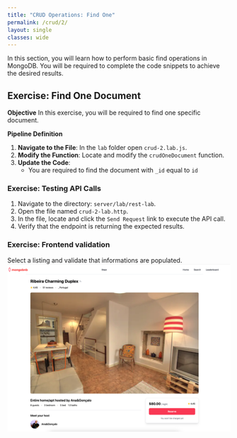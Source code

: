 ```yaml
---
title: "CRUD Operations: Find One"
permalink: /crud/2/
layout: single
classes: wide
---
```


In this section, you will learn how to perform basic find operations in MongoDB. You will be required to complete the code snippets to achieve the desired results.

## Exercise: Find One Document

**Objective** 
In this exercise, you will be required to find one specific document.

**Pipeline Definition**  

1. **Navigate to the File**: In the `lab` folder open `crud-2.lab.js`.
2. **Modify the Function**: Locate and modify the `crudOneDocument` function.
3. **Update the Code**:
    - You are required to find the document with `_id` equal to `id`

### Exercise: Testing API Calls

1. Navigate to the directory: `server/lab/rest-lab`.
2. Open the file named `crud-2-lab.http`.
3. In the file, locate and click the `Send Request` link to execute the API call.
4. Verify that the endpoint is returning the expected results.

### Exercise: Frontend validation
Select a listing and validate that informations are populated.
![crud-2-lab](../../assets/images/crud-2-lab.png)
